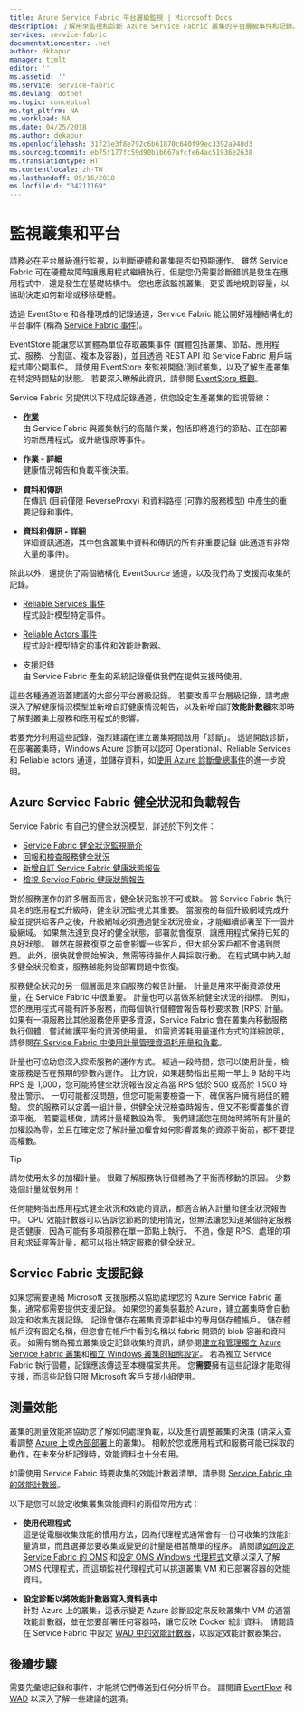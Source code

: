 ```yaml
---
title: Azure Service Fabric 平台層級監視 | Microsoft Docs
description: 了解用來監視和診斷 Azure Service Fabric 叢集的平台層級事件和記錄。
services: service-fabric
documentationcenter: .net
author: dkkapur
manager: timlt
editor: ''
ms.assetid: ''
ms.service: service-fabric
ms.devlang: dotnet
ms.topic: conceptual
ms.tgt_pltfrm: NA
ms.workload: NA
ms.date: 04/25/2018
ms.author: dekapur
ms.openlocfilehash: 31f23e3f8e792c6b61870c640f99ec3392a940d3
ms.sourcegitcommit: eb75f177fc59d90b1b667afcfe64ac51936e2638
ms.translationtype: HT
ms.contentlocale: zh-TW
ms.lasthandoff: 05/16/2018
ms.locfileid: "34211169"
---
```

# <a name="monitoring-the-cluster-and-platform"></a>監視叢集和平台

請務必在平台層級進行監視，以判斷硬體和叢集是否如預期運作。 雖然 Service Fabric 可在硬體故障時讓應用程式繼續執行，但是您仍需要診斷錯誤是發生在應用程式中，還是發生在基礎結構中。 您也應該監視叢集，更妥善地規劃容量，以協助決定如何新增或移除硬體。

透過 EventStore 和各種現成的記錄通道，Service Fabric 能公開好幾種結構化的平台事件 (稱為 [Service Fabric 事件](service-fabric-diagnostics-events.md))。 

EventStore 能讓您以實體為單位存取叢集事件 (實體包括叢集、節點、應用程式、服務、分割區、複本及容器)，並且透過 REST API 和 Service Fabric 用戶端程式庫公開事件。 請使用 EventStore 來監視開發/測試叢集，以及了解生產叢集在特定時間點的狀態。 若要深入瞭解此資訊，請參閱 [EventStore 概觀](service-fabric-diagnostics-eventstore.md)。

Service Fabric 另提供以下現成記錄通道，供您設定生產叢集的監視管線：

* [**作業**](service-fabric-diagnostics-event-generation-operational.md)  
由 Service Fabric 與叢集執行的高階作業，包括即將進行的節點、正在部署的新應用程式，或升級復原等事件。

* **作業 - 詳細**  
健康情況報告和負載平衡決策。

* **資料和傳訊**  
在傳訊 (目前僅限 ReverseProxy) 和資料路徑 (可靠的服務模型) 中產生的重要記錄和事件。

* **資料和傳訊 - 詳細**  
詳細資訊通道，其中包含叢集中資料和傳訊的所有非重要記錄 (此通道有非常大量的事件)。

除此以外，還提供了兩個結構化 EventSource 通道，以及我們為了支援而收集的記錄。

* [Reliable Services 事件](service-fabric-reliable-services-diagnostics.md)  
程式設計模型特定事件。

* [Reliable Actors 事件](service-fabric-reliable-actors-diagnostics.md)  
程式設計模型特定的事件和效能計數器。

* 支援記錄  
由 Service Fabric 產生的系統記錄僅供我們在提供支援時使用。

這些各種通道涵蓋建議的大部分平台層級記錄。 若要改善平台層級記錄，請考慮深入了解健康情況模型並新增自訂健康情況報告，以及新增自訂**效能計數器**來即時了解對叢集上服務和應用程式的影響。

若要充分利用這些記錄，強烈建議在建立叢集期間啟用「診斷」。 透過開啟診斷，在部署叢集時，Windows Azure 診斷可以認可 Operational、Reliable Services 和 Reliable actors 通道，並儲存資料，如[使用 Azure 診斷彙總事件](service-fabric-diagnostics-event-aggregation-wad.md)的進一步說明。

## <a name="azure-service-fabric-health-and-load-reporting"></a>Azure Service Fabric 健全狀況和負載報告

Service Fabric 有自己的健全狀況模型，詳述於下列文件：

- [Service Fabric 健全狀況監視簡介](service-fabric-health-introduction.md)
- [回報和檢查服務健全狀況](service-fabric-diagnostics-how-to-report-and-check-service-health.md)
- [新增自訂 Service Fabric 健康狀態報告](service-fabric-report-health.md)
- [檢視 Service Fabric 健康狀態報告](service-fabric-view-entities-aggregated-health.md)

對於服務運作的許多層面而言，健全狀況監視不可或缺。 當 Service Fabric 執行具名的應用程式升級時，健全狀況監視尤其重要。 當服務的每個升級網域完成升級並提供給客戶之後，升級網域必須通過健全狀況檢查，才能繼續部署至下一個升級網域。 如果無法達到良好的健全狀態，部署就會復原，讓應用程式保持已知的良好狀態。 雖然在服務復原之前會影響一些客戶，但大部分客戶都不會遇到問題。 此外，很快就會開始解決，無需等待操作人員採取行動。 在程式碼中納入越多健全狀況檢查，服務越能夠從部署問題中恢復。

服務健全狀況的另一個層面是來自服務的報告計量。 計量是用來平衡資源使用量，在 Service Fabric 中很重要。 計量也可以當做系統健全狀況的指標。 例如，您的應用程式可能有許多服務，而每個執行個體會報告每秒要求數 (RPS) 計量。 如果有一項服務比其他服務使用更多資源，Service Fabric 會在叢集內移動服務執行個體，嘗試維護平衡的資源使用量。 如需資源耗用量運作方式的詳細說明，請參閱[在 Service Fabric 中使用計量管理資源耗用量和負載](service-fabric-cluster-resource-manager-metrics.md)。

計量也可協助您深入探索服務的運作方式。 經過一段時間，您可以使用計量，檢查服務是否在預期的參數內運作。 比方說，如果趨勢指出星期一早上 9 點的平均 RPS 是 1,000，您可能將健全狀況報告設定為當 RPS 低於 500 或高於 1,500 時發出警示。 一切可能都沒問題，但您可能需要檢查一下，確保客戶擁有絕佳的體驗。 您的服務可以定義一組計量，供健全狀況檢查時報告，但又不影響叢集的資源平衡。 若要這樣做，請將計量權數設為零。 我們建議您在開始時將所有計量的加權設為零，並且在確定您了解計量加權會如何影響叢集的資源平衡前，都不要提高權數。

> [!TIP]
> 請勿使用太多的加權計量。 很難了解服務執行個體為了平衡而移動的原因。 少數幾個計量就很夠用！

任何能夠指出應用程式健全狀況和效能的資訊，都適合納入計量和健全狀況報告中。 CPU 效能計數器可以告訴您節點的使用情況，但無法讓您知道某個特定服務是否健康，因為可能有多項服務在單一節點上執行。 不過，像是 RPS、處理的項目和求延遲等計量，都可以指出特定服務的健全狀況。

## <a name="service-fabric-support-logs"></a>Service Fabric 支援記錄

如果您需要連絡 Microsoft 支援服務以協助處理您的 Azure Service Fabric 叢集，通常都需要提供支援記錄。 如果您的叢集裝載於 Azure，建立叢集時會自動設定和收集支援記錄。 記錄會儲存在叢集資源群組中的專用儲存體帳戶。 儲存體帳戶沒有固定名稱，但您會在帳戶中看到名稱以 fabric 開頭的 blob 容器和資料表。 如需有關為獨立叢集設定記錄收集的資訊，請參閱[建立和管理獨立 Azure Service Fabric 叢集](service-fabric-cluster-creation-for-windows-server.md)和[獨立 Windows 叢集的組態設定](service-fabric-cluster-manifest.md)。 若為獨立 Service Fabric 執行個體，記錄應該傳送至本機檔案共用。 您**需要**擁有這些記錄才能取得支援，而這些記錄只限 Microsoft 客戶支援小組使用。

## <a name="measuring-performance"></a>測量效能

叢集的測量效能將協助您了解如何處理負載，以及進行調整叢集的決策 (請深入查看調整 [Azure 上](service-fabric-cluster-scale-up-down.md)或[內部部署](service-fabric-cluster-windows-server-add-remove-nodes.md)上的叢集)。 相較於您或應用程式和服務可能已採取的動作，在未來分析記錄時，效能資料也十分有用。 

如需使用 Service Fabric 時要收集的效能計數器清單，請參閱 [Service Fabric 中的效能計數器](service-fabric-diagnostics-event-generation-perf.md)。

以下是您可以設定收集叢集效能資料的兩個常用方式：

* **使用代理程式**  
這是從電腦收集效能的慣用方法，因為代理程式通常會有一份可收集的效能計量清單，而且選擇您要收集或變更的計量是相當簡單的程序。 請閱讀[如何設定 Service Fabric 的 OMS](service-fabric-diagnostics-event-analysis-oms.md) 和[設定 OMS Windows 代理程式](../log-analytics/log-analytics-windows-agent.md)文章以深入了解 OMS 代理程式，而這類監視代理程式可以挑選叢集 VM 和已部署容器的效能資料。

* **設定診斷以將效能計數器寫入資料表中**  
針對 Azure 上的叢集，這表示變更 Azure 診斷設定來反映叢集中 VM 的適當效能計數器，並在您要部署任何容器時，讓它反映 Docker 統計資料。 請閱讀在 Service Fabric 中設定 [WAD 中的效能計數器](service-fabric-diagnostics-event-aggregation-wad.md)，以設定效能計數器集合。

## <a name="next-steps"></a>後續步驟

需要先彙總記錄和事件，才能將它們傳送到任何分析平台。 請閱讀 [EventFlow](service-fabric-diagnostics-event-aggregation-eventflow.md) 和 [WAD](service-fabric-diagnostics-event-aggregation-wad.md) 以深入了解一些建議的選項。
